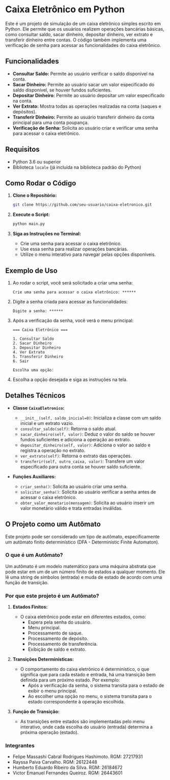 # Caixa Eletrônico em Python

Este é um projeto de simulação de um caixa eletrônico simples escrito em Python. Ele permite que os usuários realizem operações bancárias básicas, como consultar saldo, sacar dinheiro, depositar dinheiro, ver extrato e transferir dinheiro entre contas. O código também implementa uma verificação de senha para acessar as funcionalidades do caixa eletrônico.

## Funcionalidades

- **Consultar Saldo:** Permite ao usuário verificar o saldo disponível na conta.
- **Sacar Dinheiro:** Permite ao usuário sacar um valor especificado do saldo disponível, se houver fundos suficientes.
- **Depositar Dinheiro:** Permite ao usuário depositar um valor especificado na conta.
- **Ver Extrato:** Mostra todas as operações realizadas na conta (saques e depósitos).
- **Transferir Dinheiro:** Permite ao usuário transferir dinheiro da conta principal para uma conta poupança.
- **Verificação de Senha:** Solicita ao usuário criar e verificar uma senha para acessar o caixa eletrônico.

## Requisitos

- Python 3.6 ou superior
- Biblioteca `locale` (já incluída na biblioteca padrão do Python)

## Como Rodar o Código

1. **Clone o Repositório:**
    ```bash
    git clone https://github.com/seu-usuario/caixa-eletronico.git
    ```

2. **Execute o Script:**
    ```bash
    python main.py
    ```

3. **Siga as Instruções no Terminal:**
    - Crie uma senha para acessar o caixa eletrônico.
    - Use essa senha para realizar operações bancárias.
    - Utilize o menu interativo para navegar pelas opções disponíveis.

## Exemplo de Uso

1. Ao rodar o script, você será solicitado a criar uma senha:
    ```
    Crie uma senha para acessar o caixa eletrônico: ******
    ```

2. Digite a senha criada para acessar as funcionalidades:
    ```
    Digite a senha: ******
    ```

3. Após a verificação da senha, você verá o menu principal:
    ```
    === Caixa Eletrônico ===

    1. Consultar Saldo
    2. Sacar Dinheiro
    3. Depositar Dinheiro
    4. Ver Extrato
    5. Transferir Dinheiro
    6. Sair

    Escolha uma opção:
    ```

4. Escolha a opção desejada e siga as instruções na tela.

## Detalhes Técnicos

- **Classe `CaixaEletronico`:**
    - `__init__(self, saldo_inicial=0)`: Inicializa a classe com um saldo inicial e um extrato vazio.
    - `consultar_saldo(self)`: Retorna o saldo atual.
    - `sacar_dinheiro(self, valor)`: Deduz o valor do saldo se houver fundos suficientes e adiciona a operação ao extrato.
    - `depositar_dinheiro(self, valor)`: Adiciona o valor ao saldo e registra a operação no extrato.
    - `ver_extrato(self)`: Retorna o extrato das operações.
    - `transferir(self, outro_caixa, valor)`: Transfere um valor especificado para outra conta se houver saldo suficiente.

- **Funções Auxiliares:**
    - `criar_senha()`: Solicita ao usuário criar uma senha.
    - `solicitar_senha()`: Solicita ao usuário verificar a senha antes de acessar o caixa eletrônico.
    - `obter_valor_monetario(mensagem)`: Solicita ao usuário inserir um valor monetário válido e trata entradas inválidas.

## O Projeto como um Autômato

Este projeto pode ser considerado um tipo de autômato, especificamente um autômato finito determinístico (DFA - Deterministic Finite Automaton). 

### O que é um Autômato?

Um autômato é um modelo matemático para uma máquina abstrata que pode estar em um de um número finito de estados a qualquer momento. Ele lê uma string de símbolos (entrada) e muda de estado de acordo com uma função de transição.

### Por que este projeto é um Autômato?

1. **Estados Finitos:**
    - O caixa eletrônico pode estar em diferentes estados, como:
        - Espera pela senha do usuário.
        - Menu principal.
        - Processamento de saque.
        - Processamento de depósito.
        - Processamento de transferência.
        - Exibição de saldo e extrato.
        
2. **Transições Determinísticas:**
    - O comportamento do caixa eletrônico é determinístico, o que significa que para cada estado e entrada, há uma transição bem definida para um próximo estado. Por exemplo:
        - Após a verificação da senha, o sistema transita para o estado de exibir o menu principal.
        - Ao escolher uma opção no menu, o sistema transita para o estado correspondente à operação escolhida.

3. **Função de Transição:**
    - As transições entre estados são implementadas pelo menu interativo, onde cada escolha do usuário (entrada) determina a próxima operação (estado).
  
### Integrantes

- Felipe Massashi Cabral Rodrigues Hashimoto. RGM: 27217931
- Rayssa Paiva Carvalho. RGM: 26122448
- Humberto Eduardo Ribeiro da Silva. RGM: 26184672
- Victor Emanuel Fernandes Queiroz. RGM: 26443601



